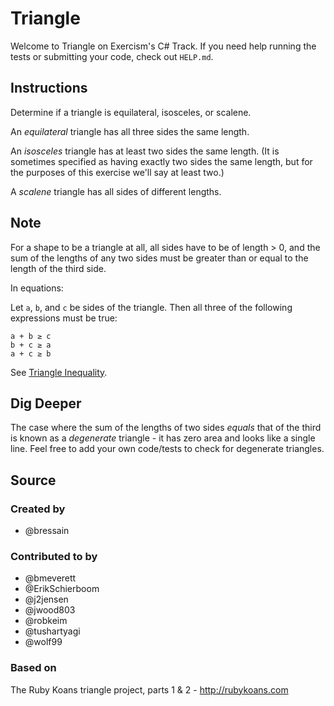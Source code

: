 # Triangle

Welcome to Triangle on Exercism's C# Track.
If you need help running the tests or submitting your code, check out `HELP.md`.

## Instructions

Determine if a triangle is equilateral, isosceles, or scalene.

An _equilateral_ triangle has all three sides the same length.

An _isosceles_ triangle has at least two sides the same length. (It is sometimes
specified as having exactly two sides the same length, but for the purposes of
this exercise we'll say at least two.)

A _scalene_ triangle has all sides of different lengths.

## Note

For a shape to be a triangle at all, all sides have to be of length > 0, and the sum of the lengths of any two sides must be greater than or equal to the length of the third side.

In equations:

Let `a`, `b`, and `c` be sides of the triangle. Then all three of the following expressions must be true:

```text
a + b ≥ c
b + c ≥ a
a + c ≥ b
```

See [Triangle Inequality](https://en.wikipedia.org/wiki/Triangle_inequality).

## Dig Deeper

The case where the sum of the lengths of two sides _equals_ that of the
third is known as a _degenerate_ triangle - it has zero area and looks like
a single line. Feel free to add your own code/tests to check for degenerate triangles.

## Source

### Created by

- @bressain

### Contributed to by

- @bmeverett
- @ErikSchierboom
- @j2jensen
- @jwood803
- @robkeim
- @tushartyagi
- @wolf99

### Based on

The Ruby Koans triangle project, parts 1 & 2 - http://rubykoans.com